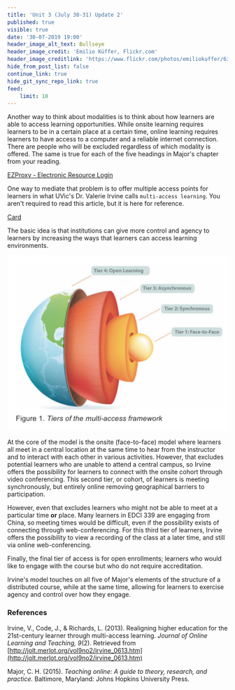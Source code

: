 ```yaml
---
title: 'Unit 3 (July 30-31) Update 2'
published: true
visible: true
date: '30-07-2019 19:00'
header_image_alt_text: Bullseye
header_image_credit: 'Emilio Küffer, Flickr.com'
header_image_creditlink: 'https://www.flickr.com/photos/emiliokuffer/6384294717/'
hide_from_post_list: false
continue_link: true
hide_git_sync_repo_link: true
feed:
    limit: 10
---
```


Another way to think about modalities is to think about how learners are able to access learning opportunities. While onsite learning requires learners to be in a certain place at a certain time, online learning requires learners to have access to a computer and a reliable internet connection. There are people who will be excluded regardless of which modality is offered. The same is true for each of the five headings in Major's chapter from your reading.

<a class="embedly-card" data-card-controls="0" href="https://ebookcentral-proquest-com.ezproxy.library.uvic.ca/lib/uvic/reader.action?docID=3318874">EZProxy - Electronic Resource Login</a>
<script async src="//cdn.embedly.com/widgets/platform.js" charset="UTF-8"></script>

One way to mediate that problem is to offer multiple access points for learners in what UVic's Dr. Valerie Irvine calls `multi-access learning`. You aren't required to read this article, but it is here for reference.

<a class="embedly-card" data-card-controls="0" href="http://jolt.merlot.org/vol9no2/irvine_0613.pdf">Card</a>
<script async src="//cdn.embedly.com/widgets/platform.js" charset="UTF-8"></script>

The basic idea is that institutions can give more control and agency to learners by increasing the ways that learners can access learning environments.

![](multi-access-model-irvine.png)

At the core of the model is the onsite (face-to-face) model where learners all meet in a central location at the same time to hear from the instructor and to interact with each other in various activities. However, that excludes potential learners who are unable to attend a central campus, so Irvine offers the possibility for learners to connect with the onsite cohort through video conferencing. This second tier, or cohort, of learners is meeting synchronously, but entirely online removing geographical barriers to participation.

However, even that excludes learners who might not be able to meet at a particular time **or** place. Many learners in EDCI 339 are engaging from China, so meeting times would be difficult, even if the possibility exists of connecting through web-conferencing. For this third tier of learners, Irvine offers the possibility to view a recording of the class at a later time, and still via online web-conferencing.

Finally, the final tier of access is for open enrollments; learners who would like to engage with the course but who do not require accreditation.

Irvine's model touches on all five of Major's elements of the structure of a distributed course, while at the same time, allowing for learners to exercise agency and control over how they engage.

### References

Irvine, V., Code, J., & Richards, L. (2013). Realigning higher education for the 21st-century learner through multi-access learning. *Journal of Online Learning and Teaching, 9*(2). Retrieved from [http://jolt.merlot.org/vol9no2/irvine_0613.htm](http://jolt.merlot.org/vol9no2/irvine_0613.htm)

Major, C. H. (2015). *Teaching online: A guide to theory, research, and practice.* Baltimore, Maryland: Johns Hopkins University Press.
